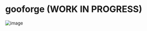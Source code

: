 # gooforge (WORK IN PROGRESS)
![image](https://github.com/user-attachments/assets/910339c6-0b5b-4ae5-b6ba-80b618556f7d)

